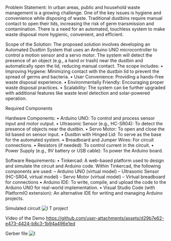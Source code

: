 Problem Statement:
In urban areas, public and household waste management is a growing challenge. One of
the key issues is hygiene and convenience while disposing of waste. Traditional dustbins
require manual contact to open their lids, increasing the risk of germ transmission and
contamination. There is a need for an automated, touchless system to make waste disposal
more hygienic, convenient, and efficient.

Scope of the Solution:
The proposed solution involves developing an Automated Dustbin System that uses
an Arduino UNO microcontroller to control a motion sensor and a servo motor. The
system will detect the presence of an object (e.g., a hand or trash) near the dustbin and
automatically open the lid, reducing manual contact. The scope includes:
• Improving Hygiene: Minimizing contact with the dustbin lid to prevent the
spread of germs and bacteria.
• User Convenience: Providing a hands-free waste disposal experience.
• Environmentally Friendly: Encouraging proper waste disposal practices.
• Scalability: The system can be further upgraded with additional features like
waste level detection and solar-powered operation.

Required Components

Hardware Components:
• Arduino UNO: To control and process sensor input and motor output.
• Ultrasonic Sensor (e.g., HC-SR04): To detect the presence of objects near the
dustbin.
• Servo Motor: To open and close the lid based on sensor input.
• Dustbin with Hinged Lid: To serve as the base for the automated system.
• Breadboard and Jumper Wires: For circuit connections.
• Resistors (if needed): To control current in the circuit.
• Power Supply (e.g., 9V battery or USB cable): To power the Arduino board.

Software Requirements:
• Tinkercad: A web-based platform used to design and simulate the circuit and
Arduino code. Within Tinkercad, the following components are used:
– Arduino UNO (virtual model)
– Ultrasonic Sensor (HC-SR04, virtual model)
– Servo Motor (virtual model)
– Virtual breadboard for connections
• Arduino IDE: To write, compile, and upload the code to the Arduino UNO for
real-world implementation.
• Visual Studio Code (with PlatformIO extension): An alternative IDE for
writing and managing Arduino projects.

Simulated circuit
![l T project](https://github.com/user-attachments/assets/7b13b3a4-4eae-4368-9647-ffc369a1cb57)

Video of the Demo 
https://github.com/user-attachments/assets/d29b7e62-e473-4424-b8c3-1b94a496e1ed

Gerber file
![l](https://github.com/user-attachments/assets/df0c2c2f-3594-473b-9121-052f5dbe7fb4)
